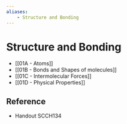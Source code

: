 ```yaml
---
aliases:
    - Structure and Bonding
---
```


# Structure and Bonding

- [[01A - Atoms]]
- [[01B - Bonds and Shapes of molecules]]
- [[01C - Intermolecular Forces]]
- [[01D - Physical Properties]]

## Reference

- Handout SCCH134
